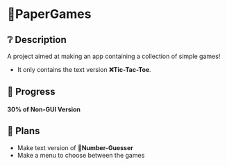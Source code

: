# 📝PaperGames
## ❔ Description
A project aimed at making an app containing a collection of simple games!
- It only contains the text version **❌Tic-Tac-Toe**.
## 🚀 Progress
#### 30% of Non-GUI Version
## 📜 Plans
- Make text version of **🔢Number-Guesser**
- Make a menu to choose between the games
